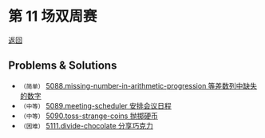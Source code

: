 # 第 11 场双周赛
[返回](../../README.md)

## Problems & Solutions
* `（简单）`  [5088.missing-number-in-arithmetic-progression 等差数列中缺失的数字](./problems/5088.missing-number-in-arithmetic-progression/README.md)
* `（中等）`  [5089.meeting-scheduler 安排会议日程](./problems/5089.meeting-scheduler/README.md) 
* `（中等）`  [5090.toss-strange-coins 抛掷硬币](./problems/5090.toss-strange-coins/README.md) 
* `（困难）`  [5111.divide-chocolate 分享巧克力](./problems/5111.divide-chocolate/README.md)


